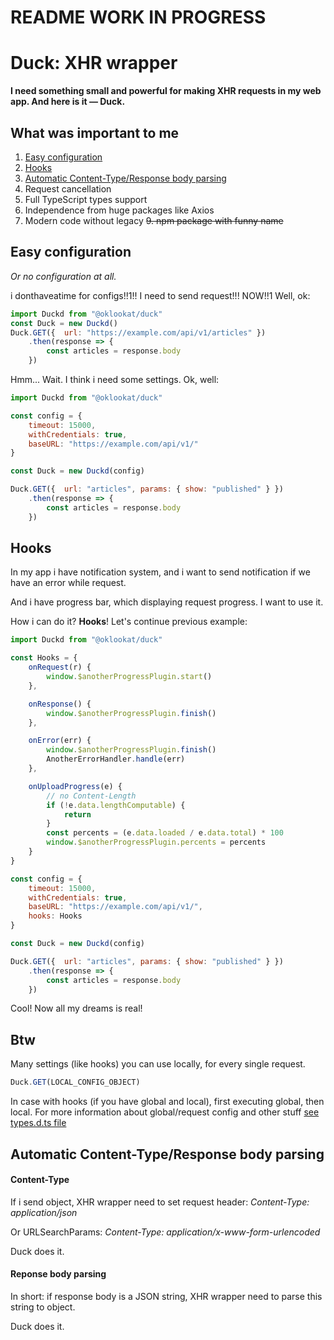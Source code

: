 # README WORK IN PROGRESS
# Duck: XHR wrapper

**I need something small and powerful for making XHR requests in my web app. And here is it — Duck.**

## What was important to me
1. [Easy configuration](#Easy-configuration)
2. [Hooks](#Hooks)
3. [Automatic Content-Type/Response body parsing](#Automatic-Content-Type-Response-body-parsing)
5. Request cancellation
6. Full TypeScript types support
7. Independence from huge packages like Axios
8. Modern code without legacy
~~9. npm package with funny name~~

## Easy configuration
*Or no configuration at all.*

i donthaveatime for configs!!1!! I need to send request!!! NOW!!1 
Well, ok:
```javascript
import Duckd from "@oklookat/duck"
const Duck = new Duckd()
Duck.GET({  url: "https://example.com/api/v1/articles" })
	.then(response => {
		const articles = response.body
	})
```

Hmm... Wait. I think i need some settings.
Ok, well:
```javascript
import Duckd from "@oklookat/duck"

const config = {
	timeout: 15000,
	withCredentials: true,
	baseURL: "https://example.com/api/v1/"
}

const Duck = new Duckd(config)

Duck.GET({  url: "articles", params: { show: "published" } })
	.then(response => {
		const articles = response.body
	})
```


## Hooks
In my app i have notification system, and i want to send notification if we have an error while request. 

And i have progress bar, which displaying request progress. I want to use it.

How i can do it? **Hooks**! Let's continue previous example:
```javascript
import Duckd from "@oklookat/duck"

const Hooks = {
	onRequest(r) {
		window.$anotherProgressPlugin.start()
	},

	onResponse() {
		window.$anotherProgressPlugin.finish()
	},

	onError(err) {
		window.$anotherProgressPlugin.finish()
		AnotherErrorHandler.handle(err)
	},

	onUploadProgress(e) {
		// no Content-Length
		if (!e.data.lengthComputable) {
			return
		}
		const percents = (e.data.loaded / e.data.total) * 100
		window.$anotherProgressPlugin.percents = percents
	}
}

const config = {
	timeout: 15000,
	withCredentials: true,
	baseURL: "https://example.com/api/v1/",
	hooks: Hooks
}

const Duck = new Duckd(config)

Duck.GET({  url: "articles", params: { show: "published" } })
	.then(response => {
		const articles = response.body
	})
```
Cool! Now all my dreams is real!

## Btw
Many settings (like hooks) you can use locally, for every single request. 
```javascript
Duck.GET(LOCAL_CONFIG_OBJECT)
```

In case with hooks (if you have global and local), first executing global, then local.
For more information about global/request config and other stuff [see types.d.ts file](https://github.com/oklookat/duck/blob/main/src/types.d.ts)

## Automatic Content-Type/Response body parsing

#### Content-Type
If i send object, XHR wrapper need to set request header:
*Content-Type: application/json*

Or URLSearchParams:
*Content-Type: application/x-www-form-urlencoded*

Duck does it.

#### Reponse body parsing
In short: if response body is a JSON string, XHR wrapper need to parse this string to object.

Duck does it.
